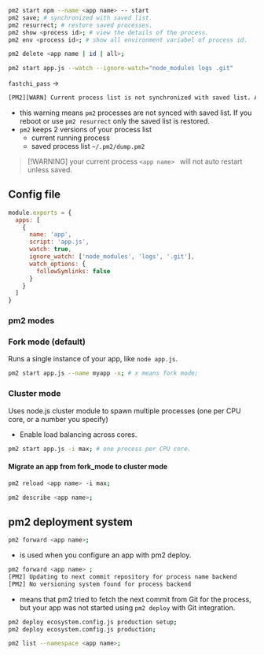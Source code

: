 ```sh
pm2 start npm --name <app name> -- start
pm2 save; # synchronized with saved list.
pm2 resurrect; # restore saved processes.
pm2 show <process id>; # view the details of the process.
pm2 env <process id>; # show all environment variabel of process id.
```
```sh
pm2 delete <app name | id | all>;
```

```bash
pm2 start app.js --watch --ignore-watch="node_modules logs .git"
```

`fastchi_pass` -> 

```txt
[PM2][WARN] Current process list is not synchronized with saved list. App booking-engine-app differs. Type 'pm2 save' to synchronize.
```
- this warning means `pm2` processes are not synced with saved list. If you reboot or use `pm2 resurrect` only the saved list is restored.
- `pm2` keeps 2 versions of your process list
	- current running process
	- saved process list `~/.pm2/dump.pm2`
	
> [!WARNING] your current process `<app name> ` will not auto restart unless saved.

## Config file
```js
module.exports = {
  apps: [
    {
      name: 'app',
      script: 'app.js',
      watch: true,
      ignore_watch: ['node_modules', 'logs', '.git'],
      watch_options: {
        followSymlinks: false
      }
    }
  ]
}
```

### pm2 modes
### Fork mode (default)
Runs a single instance of your app, like `node app.js`.
```bash
pm2 start app.js --name myapp -x; # x means fork mode;
```

### Cluster mode
Uses node.js cluster module to spawn multiple processes (one per CPU core, or a number you specify)
- Enable load balancing across cores.
```bash
pm2 start app.js -i max; # one process per CPU core.
```

#### Migrate an app from fork_mode to cluster mode
```bash
pm2 reload <app name> -i max;
```

```bash
pm2 describe <app name>;
```

## pm2 deployment system
```bash
pm2 forward <app name>;
```
- is used when you configure an app with pm2 deploy.

```bash
pm2 forward <app name> ;
[PM2] Updating to next commit repository for process name backend
[PM2] No versioning system found for process backend

```
- means that pm2 tried to fetch the next commit from Git for the process, but your app was not started using `pm2 deploy` with Git integration.

```bash
pm2 deploy ecosystem.config.js production setup;
pm2 deploy ecosystem.comfig.js production;
```

```bash
pm2 list --namespace <app name>;
```